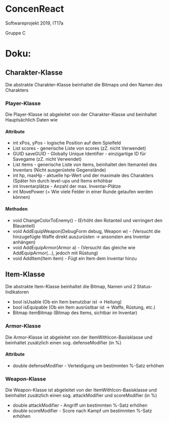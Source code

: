 # ConcenReact
Softwareprojekt 2019, IT17a

Gruppe C

# Doku:

## Charakter-Klasse
Die abstrakte Charakter-Klasse beinhaltet die Bitmaps und den Namen des Charakters

### Player-Klasse
Die Player-Klasse ist abgeleitet von der Charakter-Klasse und beinhaltet Hauptsächlich Daten wie

#### Attribute
- int xPos, yPos - logische Position auf dem Spielfeld
- List<int> scores - generische Liste von scores (zZ. nicht Verwendet)
- GUID saveGUID - Globally Unique Identifier - einzigartige ID für Savegame (zZ. nicht Verwendet)
- List<Item> items - generische Liste von items, beinhaltet den Itemanteil des Inventars (Nicht ausgerüstete Gegenstände)
- int hp, maxHp - aktuelle hp-Wert und der maximale des Charakters (Später hin durch level-ups und Items erhöhbar
- int Inventarplätze - Anzahl der max. Inventar-Plätze
- int MovePower (= Wie viele Felder in einer Runde gelaufen werden können)
#### Methoden
- void ChangeColorToEnemy() - (Erhöht den Rotanteil und verringert den Blauanteil)
- void AddEquipWeapon(DebugForm debug, Weapon w) - (Versucht die hinzugefügte Waffe direkt auszurüsten -> ansonsten ans Inventar anhängen)
- void AddEquipArmor(Armor a) - (Versucht das gleiche wie AddEquipArmor(...), jedoch mit Rüstung)
- void AddItem(Item item) - Fügt ein Item dem Inventar hinzu


## Item-Klasse
Die abstrakte Item-Klasse beinhaltet die Bitmap, Namen und 2 Status-Indikatoren
- bool isUsable (Ob ein Item benutzbar ist -> Heilung)
- bool isEquipable (Ob ein Item ausrüstbar ist -> Waffe, Rüstung, etc.)
- Bitmap itemBitmap (Bitmap des Items, sichtbar im Inventar)

### Armor-Klasse
Die Armor-Klasse ist abgeleitet von der ItemWithIcon-Basisklasse und beinhaltet zusätzlich einen sog. defenseModifier (in %)
#### Attribute
- double defenseModifier - Verteidigung um bestimmten %-Satz erhöhen

### Weapon-Klasse
Die Weapon-Klasse ist abgeleitet von der ItemWithIcon-Basisklasse und beinhaltet zusätzlich einen sog. attackModifier und scoreModifier (in %)
- double attackModifier - Angriff um bestimmten %-Satz erhöhen
- double scoreModifier - Score nach Kampf um bestimmten %-Satz erhöhen
